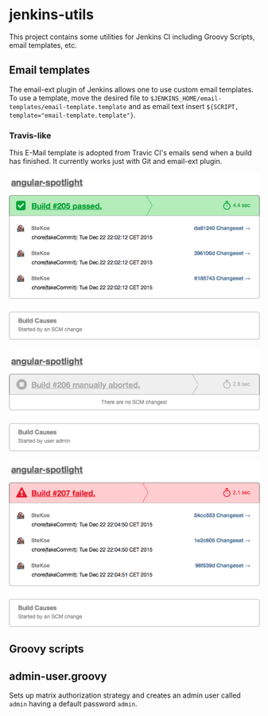 # jenkins-utils
This project contains some utilities for Jenkins CI including Groovy Scripts, email templates, etc.

## Email templates
The email-ext plugin of Jenkins allows one to use custom email templates.
To use a template, move the desired file to `$JENKINS_HOME/email-templates/email-template.template` and as email text insert `${SCRIPT, template="email-template.template"}`.

### Travis-like
This E-Mail template is adopted from Travic CI's emails send when a build has finished. It currently works just with Git and email-ext plugin.

![Succes Mail Template](email-templates/build-status.travis.success.png)

![Aborted Mail Template](email-templates/build-status.travis.aborted.png)

![Failed Mail Template](email-templates/build-status.travis.failure.png)

## Groovy scripts

## admin-user.groovy
Sets up matrix authorization strategy and creates an admin user called `admin` having a default password `admin`.